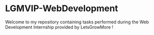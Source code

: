# LGMVIP-WebDevelopment
Welcome to my repository containing tasks performed during the Web Development Internship provided by LetsGrowMore !
